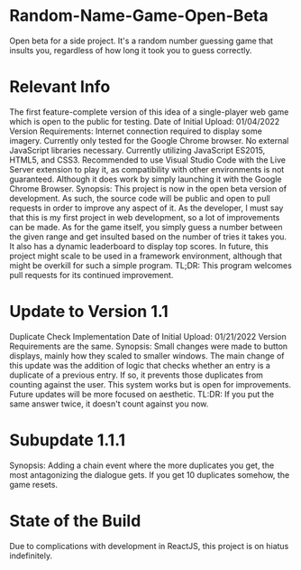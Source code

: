 # Random-Name-Game-Open-Beta
Open beta for a side project. It's a random number guessing game that insults you, regardless of how long it took you to guess correctly.

# Relevant Info
The first feature-complete version of this idea of a single-player web game which is open to the public for testing. 
Date of Initial Upload: 01/04/2022
Version Requirements: Internet connection required to display some imagery. Currently only tested for the Google Chrome browser. No external JavaScript libraries necessary. Currently utilizing JavaScript ES2015, HTML5, and CSS3. Recommended to use Visual Studio Code with the Live Server extension to play it, as compatibility with other environments is not guaranteed. Although it does work by simply launching it with the Google Chrome Browser.
Synopsis: This project is now in the open beta version of development. As such, the source code will be public and open to pull requests in order to improve any aspect of it. As the developer, I must say that this is my first project in web development, so a lot of improvements can be made. As for the game itself, you simply guess a number between the given range and get insulted based on the number of tries it takes you. It also has a dynamic leaderboard to display top scores. In future, this project might scale to be used in a framework environment, although that might be overkill for such a simple program.
TL;DR: This program welcomes pull requests for its continued improvement.

# Update to Version 1.1
Duplicate Check Implementation
Date of Initial Upload: 01/21/2022
Version Requirements are the same.
Synopsis: Small changes were made to button displays, mainly how they scaled to smaller windows. The main change of this update was the addition of logic that checks whether an entry is a duplicate of a previous entry. If so, it prevents those duplicates from counting against the user. This system works but is open for improvements. Future updates will be more focused on aesthetic.
TL:DR: If you put the same answer twice, it doesn't count against you now.

# Subupdate 1.1.1
Synopsis: Adding a chain event where the more duplicates you get, the most antagonizing the dialogue gets. If you get 10 duplicates somehow, the game resets.

# State of the Build
Due to complications with development in ReactJS, this project is on hiatus indefinitely.
